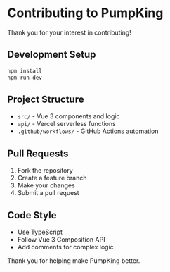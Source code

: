 # Contributing to PumpKing

Thank you for your interest in contributing!

## Development Setup

```bash
npm install
npm run dev
```

## Project Structure

- `src/` - Vue 3 components and logic
- `api/` - Vercel serverless functions
- `.github/workflows/` - GitHub Actions automation

## Pull Requests

1. Fork the repository
2. Create a feature branch
3. Make your changes
4. Submit a pull request

## Code Style

- Use TypeScript
- Follow Vue 3 Composition API
- Add comments for complex logic

Thank you for helping make PumpKing better.


